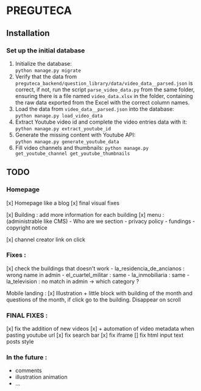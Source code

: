 # PREGUTECA

## Installation

### Set up the initial database

1. Initialize the database:  
   `python manage.py migrate`
2. Verify that the data from `preguteca_backend/question_library/data/video_data__parsed.json` is correct, if not, run
   the script `parse_video_data.py` from the same folder, ensuring there is a file named `video_data.xlsx` in the
   folder, containing the raw data exported from the Excel with the correct column names.
3. Load the data from `video_data__parsed.json` into the database:  
   `python manage.py load_video_data`
4. Extract Youtube video id and complete the video entries data with it:  
   `python manage.py extract_youtube_id`
5. Generate the missing content with Youtube API:  
   `python manage.py generate_youtube_data`
6. Fill video channels and thumbnails:
   `python manage.py get_youtube_channel get_youtube_thumbnails`

## TODO

### Homepage
[x] Homepage like a blog
[x] final visual fixes

[x] Building : add more information for each building
[x] menu : (administrable like CMS)
    - Who are we section
    - privacy policy
    - fundings
    - copyright notice

[x] channel creator link on click

### Fixes :
[x] check the buildings that doesn't work
    - la_residencia_de_ancianos : wrong name in admin
    - el_cuartel_militar : same
    - la_inmobiliaria : same
    - la_television : no match in admin -> which category ?

Mobile landing :
[x] Illustration + little block with building of the month and questions of the month, if click go to the building. Disappear on scroll

### FINAL FIXES :
[x] fix the addition of new videos
[x] + automation of video metadata when pasting youtube url
[x] fix search bar
[x] fix iframe
[] fix html input text posts style

### In the future :
- comments
- illustration animation
- ...
